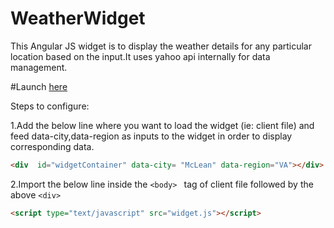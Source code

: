 # WeatherWidget
This Angular JS widget is to display the weather details for any particular location based on the input.It uses yahoo api internally for data management.

#Launch <a href="https://vinusankart.github.io/WeatherWidget/app/widget/client.html" target="_blank">here</a>

Steps to configure:

1.Add the below line where you want to load the widget (ie: client file) and feed data-city,data-region as inputs to the widget in order to display corresponding data.
```html
<div  id="widgetContainer" data-city= "McLean" data-region="VA"></div>
```


2.Import the below line inside the ```<body> ``` tag of client file followed by the above ```<div>```
```html
<script type="text/javascript" src="widget.js"></script>
```




